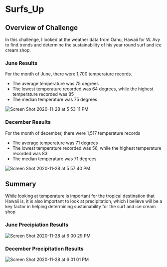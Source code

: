 # Surfs_Up
## Overview of Challenge
In this challenge, I looked at the weather data from Oahu, Hawaii for W. Avy to find trends and determine the sustainability of his year round surf and ice cream shop. 

### June Results
For the month of June, there were 1,700 temperature records. 

 - The average temperature was 75 degrees
 - The lowest temperature recorded was 64 degrees, while the highest temperature recorded was 85
 - The median temperature was 75 degrees
 
 ![Screen Shot 2020-11-28 at 5 53 11 PM](https://user-images.githubusercontent.com/68922663/100527692-9b021500-31a2-11eb-85b0-f637ed16146e.png)

### December Results
For the month of december, there were 1,517 temperature records

 - The average temperature was 71 degrees
 - The lowest temperature recorded was 56, while the highest temperature recorded was 83
 - The median temperature was 71 degrees 
 
 ![Screen Shot 2020-11-28 at 5 57 40 PM](https://user-images.githubusercontent.com/68922663/100527734-3abfa300-31a3-11eb-8846-db24a283540a.png)
 
## Summary
While looking at temperature is important for the tropical destination that Hawaii is, it is also important to look at precipitation, which I believe will be a key factor in helping determining sustainability for the surf and ice cream shop 

### June Precipiation Results

![Screen Shot 2020-11-28 at 6 00 29 PM](https://user-images.githubusercontent.com/68922663/100527767-a144c100-31a3-11eb-9103-c96e9ea74273.png)

### December Precipitation Results

![Screen Shot 2020-11-28 at 6 01 01 PM](https://user-images.githubusercontent.com/68922663/100527777-b4579100-31a3-11eb-8609-fa10ca0a3930.png)


 
